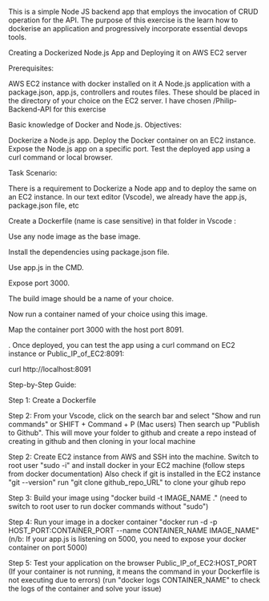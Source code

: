 This is a simple Node JS backend app that employs the invocation of CRUD operation for the API. The purpose of this exercise is the learn how to dockerise an application and progressively incorporate essential devops tools.

Creating a Dockerized Node.js App and Deploying it on AWS EC2 server 

Prerequisites:

AWS EC2 instance with docker installed on it 
A Node.js application with a package.json, app.js, controllers and routes files. These should be placed in the directory of your choice on the EC2 server.
I have chosen /Philip-Backend-API for this exercise 

Basic knowledge of Docker and Node.js.
Objectives:

Dockerize a Node.js app.
Deploy the Docker container on an EC2 instance.
Expose the Node.js app on a specific port.
Test the deployed app using a curl command or local browser.

Task Scenario:

There is a requirement to Dockerize a Node app and to deploy the same on an EC2 instance. In our text editor (Vscode), we already have the app.js, package.json file, etc 

Create a Dockerfile (name is case sensitive) in that folder in Vscode :

Use any node image as the base image.

Install the dependencies using package.json file.

Use app.js in the CMD.

Expose port 3000.

The build image should be a name of your choice.

Now run a container named of your choice using this image.

Map the container port 3000 with the host port 8091.

. Once deployed, you can test the app using a curl command on EC2 instance or Public_IP_of_EC2:8091:

curl http://localhost:8091

Step-by-Step Guide:

Step 1: Create a Dockerfile 

Step 2: From your Vscode, click on the search bar and select "Show and run commands" or SHIFT + Command + P (Mac users)
        Then search up "Publish to Github". This will move your folder to github and create a repo instead of creating in github and then cloning in your local machine
        
Step 2: Create EC2 instance from AWS and SSH into the machine. 
        Switch to root user "sudo -i" and install docker in your EC2 machine (follow steps from docker documentation)
        Also check if git is installed in the EC2 instance "git --version"
        run "git clone github_repo_URL" to clone your gihub repo

Step 3: Build your image using "docker build -t IMAGE_NAME ." 
        (need to switch to root user to run docker commands without "sudo")

Step 4: Run your image in a docker container "docker run -d -p HOST_PORT:CONTAINER_PORT --name CONTAINER_NAME IMAGE_NAME"
        (n/b: If your app.js is listening on 5000, you need to expose your docker container on port 5000)

Step 5: Test your application on the browser Public_IP_of_EC2:HOST_PORT 
        (If your container is not running, it means the command in your Dockerfile is not executing due to errors)
        (run "docker logs CONTAINER_NAME" to check the logs of the container and solve your issue)

        